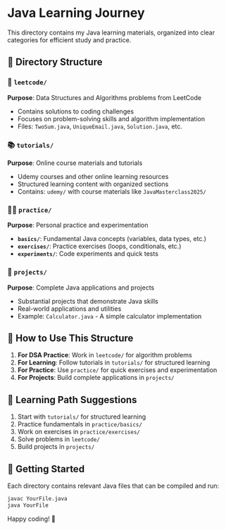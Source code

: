 # Java Learning Journey

This directory contains my Java learning materials, organized into clear categories for efficient study and practice.

## 📁 Directory Structure

### 🧮 `leetcode/`
**Purpose**: Data Structures and Algorithms problems from LeetCode
- Contains solutions to coding challenges
- Focuses on problem-solving skills and algorithm implementation
- Files: `TwoSum.java`, `UniqueEmail.java`, `Solution.java`, etc.

### 📚 `tutorials/`
**Purpose**: Online course materials and tutorials
- Udemy courses and other online learning resources
- Structured learning content with organized sections
- Contains: `udemy/` with course materials like `JavaMasterclass2025/`

### 🏃‍♂️ `practice/`
**Purpose**: Personal practice and experimentation
- **`basics/`**: Fundamental Java concepts (variables, data types, etc.)
- **`exercises/`**: Practice exercises (loops, conditionals, etc.)
- **`experiments/`**: Code experiments and quick tests

### 🚀 `projects/`
**Purpose**: Complete Java applications and projects
- Substantial projects that demonstrate Java skills
- Real-world applications and utilities
- Example: `Calculator.java` - A simple calculator implementation

## 🎯 How to Use This Structure

1. **For DSA Practice**: Work in `leetcode/` for algorithm problems
2. **For Learning**: Follow tutorials in `tutorials/` for structured learning
3. **For Practice**: Use `practice/` for quick exercises and experimentation
4. **For Projects**: Build complete applications in `projects/`

## 📝 Learning Path Suggestions

1. Start with `tutorials/` for structured learning
2. Practice fundamentals in `practice/basics/`
3. Work on exercises in `practice/exercises/`
4. Solve problems in `leetcode/`
5. Build projects in `projects/`

## 🔧 Getting Started

Each directory contains relevant Java files that can be compiled and run:
```bash
javac YourFile.java
java YourFile
```

Happy coding! 🎉